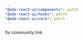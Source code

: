 ```yaml
---
"@ode-react-ui/components": patch
"@ode-react-ui/hooks": patch
"@ode-react-ui/core": patch
---
```


fix community link
